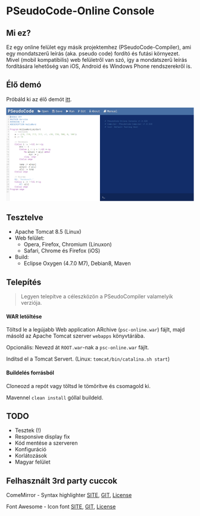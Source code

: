 PSeudoCode-Online Console
===

## Mi ez?

Ez egy online felület egy másik projektemhez (PSeudoCode-Compiler), ami egy mondatszerű leírás (aka. pseudo code) fordító és futási környezet.
Mivel (mobil kompatibilis) web felületről van szó, így a mondatszerű leírás fordítására lehetőség van iOS, Android és Windows Phone rendszerekről is. 

## Élő demó

Próbáld ki az élő demót [itt](http://psc.gerviba.hu/).

![DEMO](https://raw.githubusercontent.com/Gerviba/psc-online/develop/screenshot.png)

## Tesztelve

 - Apache Tomcat 8.5 (Linux)
 - Web felület:
   - Opera, Firefox, Chromium (Linuxon)
   - Safari, Chrome és Firefox (iOS)
 - Build:
   - Eclipse Oxygen (4.7.0 M7), Debian8, Maven
   
## Telepítés

 > Legyen telepítve a céleszközön a PSeudoCompiler valamelyik verziója.
 
#### WAR letöltése

Töltsd le a legújabb Web application ARchive (`psc-online.war`) fájlt, majd másold az Apache Tomcat szerver `webapps` könyvtárába.

Opcionális: Nevezd át `ROOT.war`-nak a `psc-online.war` fájlt.

Indítsd el a Tomcat Servert. (Linux: `tomcat/bin/catalina.sh start`)

#### Buildelés forrásból

Cloneozd a repót vagy töltsd le tömörítve és csomagold ki.

Mavennel `clean install` góllal buildeld.

## TODO

 - Tesztek (!)
 - Responsive display fix
 - Kód mentése a szerveren
 - Konfiguráció
 - Korlátozások
 - Magyar felület
 
## Felhasznált 3rd party cuccok

ComeMirror - Syntax highlighter [SITE](https://codemirror.net/), [GIT](https://github.com/codemirror/codemirror), [License](https://github.com/codemirror/CodeMirror/blob/master/LICENSE)

Font Awesome - Icon font [SITE](http://fontawesome.io/), [GIT](https://github.com/FortAwesome/Font-Awesome), [License](http://fontawesome.io/license/)

